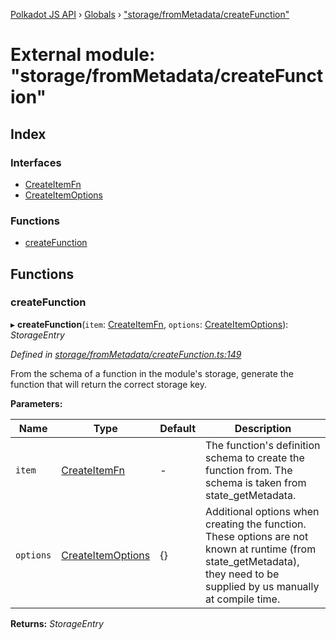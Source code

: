 [Polkadot JS API](../README.md) › [Globals](../globals.md) › ["storage/fromMetadata/createFunction"](_storage_frommetadata_createfunction_.md)

# External module: "storage/fromMetadata/createFunction"

## Index

### Interfaces

* [CreateItemFn](../interfaces/_storage_frommetadata_createfunction_.createitemfn.md)
* [CreateItemOptions](../interfaces/_storage_frommetadata_createfunction_.createitemoptions.md)

### Functions

* [createFunction](_storage_frommetadata_createfunction_.md#createfunction)

## Functions

###  createFunction

▸ **createFunction**(`item`: [CreateItemFn](../interfaces/_storage_frommetadata_createfunction_.createitemfn.md), `options`: [CreateItemOptions](../interfaces/_storage_frommetadata_createfunction_.createitemoptions.md)): *StorageEntry*

*Defined in [storage/fromMetadata/createFunction.ts:149](https://github.com/polkadot-js/api/blob/fed9e8f7de/packages/api-metadata/src/storage/fromMetadata/createFunction.ts#L149)*

From the schema of a function in the module's storage, generate the function
that will return the correct storage key.

**Parameters:**

Name | Type | Default | Description |
------ | ------ | ------ | ------ |
`item` | [CreateItemFn](../interfaces/_storage_frommetadata_createfunction_.createitemfn.md) | - | The function's definition schema to create the function from. The schema is taken from state_getMetadata. |
`options` | [CreateItemOptions](../interfaces/_storage_frommetadata_createfunction_.createitemoptions.md) |  {} | Additional options when creating the function. These options are not known at runtime (from state_getMetadata), they need to be supplied by us manually at compile time.  |

**Returns:** *StorageEntry*
